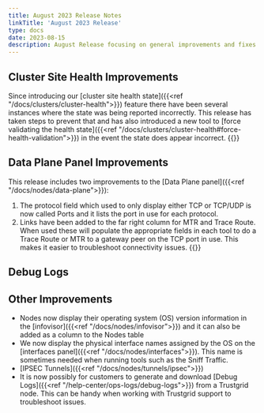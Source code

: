 ```yaml
---
title: August 2023 Release Notes
linkTitle: 'August 2023 Release'
type: docs
date: 2023-08-15
description: August Release focusing on general improvements and fixes
---
```


## Cluster Site Health Improvements
Since introducing our [cluster site health state]({{<ref "/docs/clusters/cluster-health">}}) feature there have been several instances where the state was being reported incorrectly.  This release has taken steps to prevent that and has also introduced a new tool to [force validating the health state]({{<ref "/docs/clusters/cluster-health#force-health-validation">}}) in the event the state does appear incorrect.
{{<tgimg src="/docs/clusters/cluster-health/cluster-validate-health.png" caption="Validate Health action" width="80%">}}


## Data Plane Panel Improvements
This release includes two improvements to the [Data Plane panel]({{<ref "/docs/nodes/data-plane">}}):
1. The protocol field which used to only display either TCP or TCP/UDP is now called Ports and it lists the port in use for each protocol.
1. Links have been added to the far right column for MTR and Trace Route. When used these will populate the appropriate fields in each tool to do a Trace Route or MTR to a gateway peer on the TCP port in use. This makes it easier to troubleshoot connectivity issues. 
{{<tgimg src="data-plane-new.png" caption="Data Plane panel with ports and Trace Route/MTR links" width="40%">}}

## Debug Logs


## Other Improvements
- Nodes now display their operating system (OS) version information in the [infovisor]({{<ref "/docs/nodes/infovisor">}}) and it can also be added as a column to the Nodes table
- We now display the physical interface names assigned by the OS on the [interfaces panel]({{<ref "/docs/nodes/interfaces">}}). This name is sometimes needed when running tools such as the Sniff Traffic.
- [IPSEC Tunnels]({{<ref "/docs/nodes/tunnels/ipsec">}}) 
- It is now possibly for customers to generate and download [Debug Logs]({{<ref "/help-center/ops-logs/debug-logs">}}) from a Trustgrid node. This can be handy when working with Trustgrid support to troubleshoot issues. 